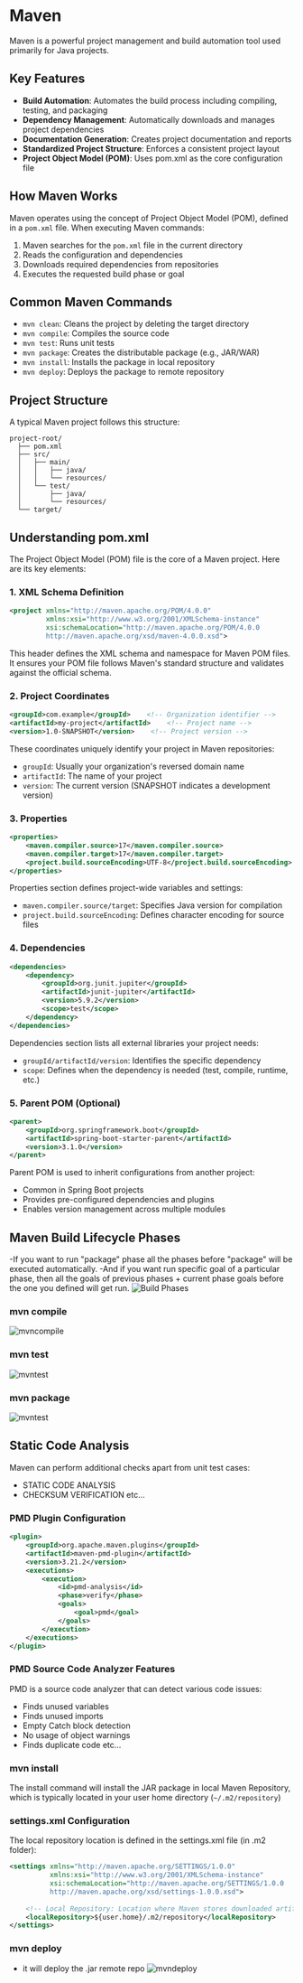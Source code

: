 # Maven

Maven is a powerful project management and build automation tool used primarily for Java projects. 

## Key Features

- **Build Automation**: Automates the build process including compiling, testing, and packaging
- **Dependency Management**: Automatically downloads and manages project dependencies
- **Documentation Generation**: Creates project documentation and reports
- **Standardized Project Structure**: Enforces a consistent project layout
- **Project Object Model (POM)**: Uses pom.xml as the core configuration file

## How Maven Works

Maven operates using the concept of Project Object Model (POM), defined in a `pom.xml` file. When executing Maven commands:

1. Maven searches for the `pom.xml` file in the current directory
2. Reads the configuration and dependencies
3. Downloads required dependencies from repositories
4. Executes the requested build phase or goal

## Common Maven Commands

- `mvn clean`: Cleans the project by deleting the target directory
- `mvn compile`: Compiles the source code
- `mvn test`: Runs unit tests
- `mvn package`: Creates the distributable package (e.g., JAR/WAR)
- `mvn install`: Installs the package in local repository
- `mvn deploy`: Deploys the package to remote repository

## Project Structure

A typical Maven project follows this structure:

```
project-root/
  ├── pom.xml
  ├── src/
  │   ├── main/
  │   │   ├── java/
  │   │   └── resources/
  │   └── test/
  │       ├── java/
  │       └── resources/
  └── target/
```

## Understanding pom.xml

The Project Object Model (POM) file is the core of a Maven project. Here are its key elements:

### 1. XML Schema Definition
```xml
<project xmlns="http://maven.apache.org/POM/4.0.0"
         xmlns:xsi="http://www.w3.org/2001/XMLSchema-instance"
         xsi:schemaLocation="http://maven.apache.org/POM/4.0.0 
         http://maven.apache.org/xsd/maven-4.0.0.xsd">
```
This header defines the XML schema and namespace for Maven POM files. It ensures your POM file follows Maven's standard structure and validates against the official schema.

### 2. Project Coordinates
```xml
<groupId>com.example</groupId>    <!-- Organization identifier -->
<artifactId>my-project</artifactId>    <!-- Project name -->
<version>1.0-SNAPSHOT</version>    <!-- Project version -->
```
These coordinates uniquely identify your project in Maven repositories:
- `groupId`: Usually your organization's reversed domain name
- `artifactId`: The name of your project
- `version`: The current version (SNAPSHOT indicates a development version)

### 3. Properties
```xml
<properties>
    <maven.compiler.source>17</maven.compiler.source>
    <maven.compiler.target>17</maven.compiler.target>
    <project.build.sourceEncoding>UTF-8</project.build.sourceEncoding>
</properties>
```
Properties section defines project-wide variables and settings:
- `maven.compiler.source/target`: Specifies Java version for compilation
- `project.build.sourceEncoding`: Defines character encoding for source files

### 4. Dependencies
```xml
<dependencies>
    <dependency>
        <groupId>org.junit.jupiter</groupId>
        <artifactId>junit-jupiter</artifactId>
        <version>5.9.2</version>
        <scope>test</scope>
    </dependency>
</dependencies>
```
Dependencies section lists all external libraries your project needs:
- `groupId/artifactId/version`: Identifies the specific dependency
- `scope`: Defines when the dependency is needed (test, compile, runtime, etc.)

### 5. Parent POM (Optional)
```xml
<parent>
    <groupId>org.springframework.boot</groupId>
    <artifactId>spring-boot-starter-parent</artifactId>
    <version>3.1.0</version>
</parent>
```
Parent POM is used to inherit configurations from another project:
- Common in Spring Boot projects
- Provides pre-configured dependencies and plugins
- Enables version management across multiple modules

## Maven Build Lifecycle Phases
-If you want to run "package" phase all the phases before "package" will be executed automatically.
-And if you want run specific goal of a particular phase, then all the goals of previous phases + current phase goals before the one you defined will get run.
![Build Phases](/images/mavenbuildphases.png)
### mvn compile
![mvncompile](/images/mvncompile.png)


### mvn test
![mvntest](/images/mvntest.png)

### mvn package
![mvntest](/images/mvnpackage.png)

## Static Code Analysis

Maven can perform additional checks apart from unit test cases:
- STATIC CODE ANALYSIS
- CHECKSUM VERIFICATION etc...

### PMD Plugin Configuration
```xml
<plugin>
    <groupId>org.apache.maven.plugins</groupId>
    <artifactId>maven-pmd-plugin</artifactId>
    <version>3.21.2</version>
    <executions>
        <execution>
            <id>pmd-analysis</id>
            <phase>verify</phase>
            <goals>
                <goal>pmd</goal>
            </goals>
        </execution>
    </executions>
</plugin>
```

### PMD Source Code Analyzer Features
PMD is a source code analyzer that can detect various code issues:
- Finds unused variables
- Finds unused imports
- Empty Catch block detection
- No usage of object warnings
- Finds duplicate code etc...


### mvn install
The install command will install the JAR package in local Maven Repository, which is typically located in your user home directory (`~/.m2/repository`)

### settings.xml Configuration
The local repository location is defined in the settings.xml file (in .m2 folder):

```xml
<settings xmlns="http://maven.apache.org/SETTINGS/1.0.0"
          xmlns:xsi="http://www.w3.org/2001/XMLSchema-instance"
          xsi:schemaLocation="http://maven.apache.org/SETTINGS/1.0.0
          http://maven.apache.org/xsd/settings-1.0.0.xsd">
    
    <!-- Local Repository: Location where Maven stores downloaded artifacts -->
    <localRepository>${user.home}/.m2/repository</localRepository>
</settings>
```


### mvn deploy
- it will deploy  the .jar remote repo
![mvndeploy](/images/mvndeploy.png)